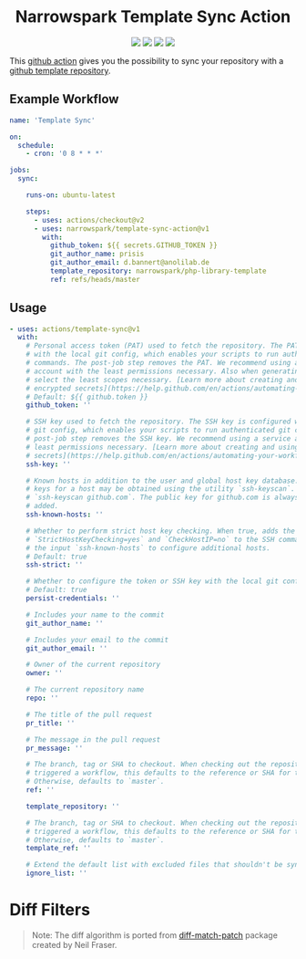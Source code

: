 <h1 align="center">Narrowspark Template Sync Action</h1>
<p align="center">
    <a href="https://codecov.io/gh/narrowspark/template-sync"><img src="https://img.shields.io/codecov/c/github/narrowspark/template-sync-action/master.svg?style=flat-square"></a>
    <a href="https://github.com/narrowspark/template-sync-action/actions"><img src="https://img.shields.io/github/workflow/status/narrowspark/template-sync-action/build-test/master?style=flat-square"></a>
    <a href="https://github.com/semantic-release/semantic-release"><img src="https://img.shields.io/badge/%20%20%F0%9F%93%A6%F0%9F%9A%80-semantic--release-e10079.svg?style=flat-square"></a>
    <a href="http://opensource.org/licenses/MIT"><img src="https://img.shields.io/badge/license-MIT-brightgreen.svg?style=flat-square"></a>
</p>

This [github action](https://github.com/features/actions) gives you the possibility to sync your repository with a [github template repository](https://help.github.com/en/github/creating-cloning-and-archiving-repositories/creating-a-template-repository).


## Example Workflow
```yml
name: 'Template Sync'

on:
  schedule:
    - cron: '0 8 * * *'

jobs:
  sync:

    runs-on: ubuntu-latest

    steps:
      - uses: actions/checkout@v2
      - uses: narrowspark/template-sync-action@v1
        with:
          github_token: ${{ secrets.GITHUB_TOKEN }}
          git_author_name: prisis
          git_author_email: d.bannert@anolilab.de
          template_repository: narrowspark/php-library-template
          ref: refs/heads/master
```

## Usage

<!-- start usage -->
```yaml
- uses: actions/template-sync@v1
  with:
    # Personal access token (PAT) used to fetch the repository. The PAT is configured
    # with the local git config, which enables your scripts to run authenticated git
    # commands. The post-job step removes the PAT. We recommend using a service
    # account with the least permissions necessary. Also when generating a new PAT,
    # select the least scopes necessary. [Learn more about creating and using
    # encrypted secrets](https://help.github.com/en/actions/automating-your-workflow-with-github-actions/creating-and-using-encrypted-secrets)
    # Default: ${{ github.token }}
    github_token: ''

    # SSH key used to fetch the repository. The SSH key is configured with the local
    # git config, which enables your scripts to run authenticated git commands. The
    # post-job step removes the SSH key. We recommend using a service account with the
    # least permissions necessary. [Learn more about creating and using encrypted
    # secrets](https://help.github.com/en/actions/automating-your-workflow-with-github-actions/creating-and-using-encrypted-secrets)
    ssh-key: ''

    # Known hosts in addition to the user and global host key database. The public SSH
    # keys for a host may be obtained using the utility `ssh-keyscan`. For example,
    # `ssh-keyscan github.com`. The public key for github.com is always implicitly
    # added.
    ssh-known-hosts: ''

    # Whether to perform strict host key checking. When true, adds the options
    # `StrictHostKeyChecking=yes` and `CheckHostIP=no` to the SSH command line. Use
    # the input `ssh-known-hosts` to configure additional hosts.
    # Default: true
    ssh-strict: ''

    # Whether to configure the token or SSH key with the local git config
    # Default: true
    persist-credentials: ''

    # Includes your name to the commit
    git_author_name: ''

    # Includes your email to the commit
    git_author_email: ''

    # Owner of the current repository
    owner: ''

    # The current repository name
    repo: ''

    # The title of the pull request
    pr_title: ''

    # The message in the pull request
    pr_message: ''

    # The branch, tag or SHA to checkout. When checking out the repository that
    # triggered a workflow, this defaults to the reference or SHA for that event.
    # Otherwise, defaults to `master`.
    ref: ''

    template_repository: ''

    # The branch, tag or SHA to checkout. When checking out the repository that
    # triggered a workflow, this defaults to the reference or SHA for that event.
    # Otherwise, defaults to `master`.
    template_ref: ''

    # Extend the default list with excluded files that shouldn't be synced.
    ignore_list: ''
```
<!-- end usage -->

# Diff Filters

> Note: The diff algorithm is ported from [diff-match-patch](https://github.com/google/diff-match-patch) package created by Neil Fraser.
